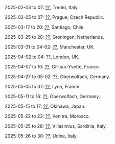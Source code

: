 2025-02-03 to 07: [??](https://eventi.unitn.it/en/short-course-advanced-numerical-methods-hyperbolic-equations-2025 "Focuses on numerical methods for solving hyperbolic partial differential equations. Topics include finite volume methods, discontinuous Galerkin schemes, and high-order approximations, with applications in fluid dynamics, wave propagation, and conservation laws."), Trento, Italy.

2025-02-05 to 07: [??](https://www.karlin.mff.cuni.cz/~prusv/ncmm/conference/mixtures/ "Examines mathematical modeling and computational methods for mixture problems. Topics include multiphase flows, mixture models in fluid dynamics, and numerical simulations for complex systems in physics and engineering."), Prague, Czech Republic.

2025-03-17 to 20: [??](https://cfc2025.iacm.info/ "CFC 2025 focuses on computational fluid dynamics, covering numerical methods for incompressible and compressible flows. Topics include turbulence modeling, mesh adaptation, and high-order schemes, with applications in aerodynamics, environmental flows, and biofluids, emphasizing advanced simulation techniques."), Santiago, Chile.

2025-03-25 to 28: [??](http://659.euromech.org/ "Explores the role of metamaterials in fluid mechanics and related fields. Topics include wave manipulation, fluid-structure interactions, and computational modeling of metamaterials in aerodynamics and acoustics."), Groningen, Netherlands.

2025-03-31 to 04-02: [??](https://ccpbiosim.ac.uk/multiscale2025 "This conference explores multiscale modeling, focusing on computational methods for biomolecular and materials systems. Topics include coarse-graining, hybrid quantum-classical simulations, and fluid dynamics, with applications in biophysics, drug discovery, and soft matter, emphasizing integrative simulation techniques."), Manchester, UK.

2025-04-02 to 04: [??](https://629.euromech.org/ "Explores data-driven approaches in fluid mechanics, integrating machine learning and computational modeling. Topics include turbulence modeling, flow prediction, and applications in aerodynamics and environmental flows."), London, UK.

2025-04-07 to 10: [??](https://bardos-85.sciencesconf.org/?lang=en "Focuses on kinetic equations and turbulence modeling. Topics include Boltzmann equations, computational fluid dynamics, and turbulence simulation, with applications in physics and engineering."), Gif-sur-Yvette, France.

2025-04-27 to 05-02: [??](https://mfo.de/occasion/2518/www_view "This workshop explores computational multiscale methods, covering homogenization, multigrid techniques, and adaptive algorithms. Topics include multiscale fluid dynamics, materials modeling, and applications in engineering and biophysics, emphasizing efficient numerical methods for complex systems."), Oberwolfach, Germany.

2025-05-05 to 07: [??](https://conf-ada.sciencesconf.org/ "Examines theoretical and numerical methods for multi-scale equations. Topics include homogenization, finite element methods, and applications in fluid dynamics and material science."), Lyon, France.

2025-05-11 to 16: [??](https://www.mfo.de/occasion/2520/www_view "This workshop explores geophysical fluid dynamics, focusing on mathematical models for oceanic and atmospheric flows. Topics include turbulence, wave dynamics, and numerical methods for fluid simulations, with applications in climate prediction and weather forecasting, emphasizing computational advancements."), Oberwolfach, Germany.

2025-05-15 to 17: [??](https://iutam.org/events/iutam-symposium-on-machine-learning-in-diverse-fluid-mechanics "Integrates machine learning with fluid mechanics, focusing on data-driven modeling. Topics include turbulence prediction, flow optimization, and applications in aerodynamics and environmental flows."), Okinawa, Japan.

2025-05-22 to 23: [??](https://dysyx2025.sciencesconf.org/ "Explores nonlinear dynamical systems and complex networks. Topics include chaos theory, network dynamics, and applications in physics, biology, and engineering."), Kenitra, Morocco.

2025-05-25 to 28: [??](https://coupled2025.cimne.com/ "COUPLED 2025 focuses on coupled problems in science and engineering, covering fluid-structure interactions, multiphysics simulations, and numerical methods. Topics include computational fluid dynamics, thermal coupling, and applications in aerospace and biomechanics, emphasizing advanced simulation techniques."), Villasimius, Sardinia, Italy.

2025-05-26 to 30: [??](https://iutam.org/events/iutam-summer-school-on-gravity-currents-in-the-environment "Focuses on gravity currents in environmental fluid mechanics. Topics include density-driven flows, numerical modeling, and applications in oceanography, meteorology, and environmental engineering."), Udine, Italy.

